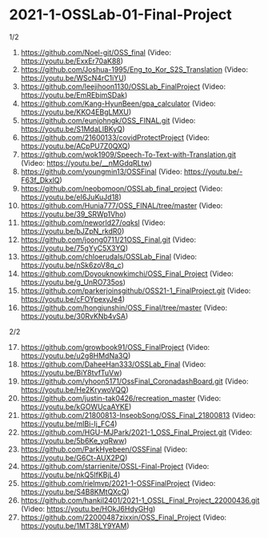# 2021-1-OSSLab-01-Final-Project

1/2

1.	https://github.com/Noel-git/OSS_final	(Video: https://youtu.be/ExxEr70aK88)
2.	https://github.com/Joshua-1995/Eng_to_Kor_S2S_Translation	(Video: https://youtu.be/WScN4rC1iYU)
3.	https://github.com/leejihoon1130/OSSLab_FinalProject	(Video: https://youtu.be/EmREbimSDak)
4.	https://github.com/Kang-HyunBeen/gpa_calculator	(Video: https://youtu.be/KKO4EBgLMXU)
5.	https://github.com/eunjohngk/OSS_FINAL.git	(Video: https://youtu.be/S1MdaLIBKyQ)
6.	https://github.com/21600133/covidProtectProject	(Video: https://youtu.be/ACpPU7Z0QXQ)
7.	https://github.com/wok1909/Speech-To-Text-with-Translation.git	(Video: https://youtu.be/__nMGdqRLtw)
8.	https://github.com/youngmin13/OSSFinal	(Video: https://youtu.be/-F63f_DkxlQ)
9.	https://github.com/neobomoon/OSSLab_final_project	(Video: https://youtu.be/eI6JuKuJd18)
10.	https://github.com/Hunia777/OSS_FINAL/tree/master	(Video: https://youtu.be/39_SRWp1Vho)
11.	https://github.com/neworld27/oqksl	(Video: https://youtu.be/bJZpN_rkdR0)
12.	https://github.com/joong0711/21OSS_Final.git	(Video: https://youtu.be/75gYyC5X3YQ)
13.	https://github.com/chloerudals/OSSLab_Final	(Video: https://youtu.be/nSk6zoV8q_c)
14.	https://github.com/Doyouknowkimchi/OSS_Final_Project	(Video: https://youtu.be/g_UnRO735os)
15.	https://github.com/parkerjoinsgithub/OSS21-1_FinalProject.git	(Video: https://youtu.be/cFOYpexyJe4)
16.	https://github.com/hongjunshin/OSS_Final/tree/master	(Video: https://youtu.be/30RvKNb4vSA)

2/2

17.	https://github.com/growbook91/OSS_FinalProject	(Video: https://youtu.be/u2g8HMdNa3Q)
18.	https://github.com/DaheeHan333/OSSLab_Final	(Video: https://youtu.be/BiY8tvfTuVw)
19.	https://github.com/yhoon5171/OssFinal_CoronadashBoard.git	(Video: https://youtu.be/He2KrywoVQQ)
20.	https://github.com/justin-tak0426/recreation_master	(Video: https://youtu.be/kGOWUcaAYKE)
21.	https://github.com/21800813-InseobSong/OSS_Final_21800813	(Video: https://youtu.be/mIBi-Ij_FC4)
22.	https://github.com/HGU-MJPark/2021-1_OSS_Final_Project.git	(Video: https://youtu.be/5b6Ke_yqRww)
23.	https://github.com/ParkHyebeen/OSSFinal	(Video: https://youtu.be/G6Ct-AUX2PQ)
24.	https://github.com/starrienite/OSSL-Final-Project	(Video: https://youtu.be/nkQ5IfKBjL4)
25.	https://github.com/rielmvp/2021-1-OSSFinalProject	(Video: https://youtu.be/S4B8KMtQXcQ)
26.	https://github.com/hankil2401/2021-1_OSSL_Final_Project_22000436.git	(Video: https://youtu.be/HOkJ6HdyGHg)
27.	https://github.com/22000487zixxin/OSS_Final_Project	(Video: https://youtu.be/1MT38LY9YAM)
